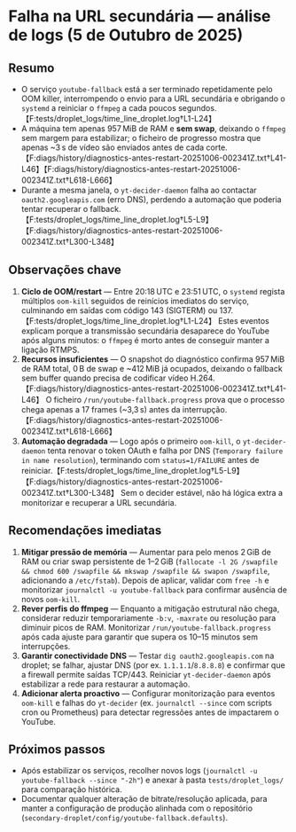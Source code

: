 # Falha na URL secundária — análise de logs (5 de Outubro de 2025)

## Resumo
- O serviço `youtube-fallback` está a ser terminado repetidamente pelo OOM killer, interrompendo o envio para a URL secundária e obrigando o `systemd` a reiniciar o `ffmpeg` a cada poucos segundos.【F:tests/droplet_logs/time_line_droplet.log†L1-L24】
- A máquina tem apenas 957 MiB de RAM e **sem swap**, deixando o `ffmpeg` sem margem para estabilizar; o ficheiro de progresso mostra que apenas ~3 s de vídeo são enviados antes de cada corte.【F:diags/history/diagnostics-antes-restart-20251006-002341Z.txt†L41-L46】【F:diags/history/diagnostics-antes-restart-20251006-002341Z.txt†L618-L666】
- Durante a mesma janela, o `yt-decider-daemon` falha ao contactar `oauth2.googleapis.com` (erro DNS), perdendo a automação que poderia tentar recuperar o fallback.【F:tests/droplet_logs/time_line_droplet.log†L5-L9】【F:diags/history/diagnostics-antes-restart-20251006-002341Z.txt†L300-L348】

## Observações chave
1. **Ciclo de OOM/restart** — Entre 20:18 UTC e 23:51 UTC, o `systemd` regista múltiplos `oom-kill` seguidos de reinícios imediatos do serviço, culminando em saídas com código 143 (SIGTERM) ou 137.【F:tests/droplet_logs/time_line_droplet.log†L1-L24】 Estes eventos explicam porque a transmissão secundária desaparece do YouTube após alguns minutos: o `ffmpeg` é morto antes de conseguir manter a ligação RTMPS.
2. **Recursos insuficientes** — O snapshot do diagnóstico confirma 957 MiB de RAM total, 0 B de swap e ~412 MiB já ocupados, deixando o fallback sem buffer quando precisa de codificar vídeo H.264.【F:diags/history/diagnostics-antes-restart-20251006-002341Z.txt†L41-L46】 O ficheiro `/run/youtube-fallback.progress` prova que o processo chega apenas a 17 frames (~3,3 s) antes da interrupção.【F:diags/history/diagnostics-antes-restart-20251006-002341Z.txt†L618-L666】
3. **Automação degradada** — Logo após o primeiro `oom-kill`, o `yt-decider-daemon` tenta renovar o token OAuth e falha por DNS (`Temporary failure in name resolution`), terminando com `status=1/FAILURE` antes de reiniciar.【F:tests/droplet_logs/time_line_droplet.log†L5-L9】【F:diags/history/diagnostics-antes-restart-20251006-002341Z.txt†L300-L348】 Sem o decider estável, não há lógica extra a monitorizar e recuperar a URL secundária.

## Recomendações imediatas
1. **Mitigar pressão de memória** — Aumentar para pelo menos 2 GiB de RAM ou criar swap persistente de 1–2 GiB (`fallocate -l 2G /swapfile && chmod 600 /swapfile && mkswap /swapfile && swapon /swapfile`, adicionando a `/etc/fstab`). Depois de aplicar, validar com `free -h` e monitorizar `journalctl -u youtube-fallback` para confirmar ausência de novos `oom-kill`.
2. **Rever perfis do ffmpeg** — Enquanto a mitigação estrutural não chega, considerar reduzir temporariamente `-b:v`, `-maxrate` ou resolução para diminuir picos de RAM. Monitorizar `/run/youtube-fallback.progress` após cada ajuste para garantir que supera os 10–15 minutos sem interrupções.
3. **Garantir conectividade DNS** — Testar `dig oauth2.googleapis.com` na droplet; se falhar, ajustar DNS (por ex. `1.1.1.1`/`8.8.8.8`) e confirmar que a firewall permite saídas TCP/443. Reiniciar `yt-decider-daemon` após estabilizar a rede para restaurar a automação.
4. **Adicionar alerta proactivo** — Configurar monitorização para eventos `oom-kill` e falhas do `yt-decider` (ex. `journalctl --since` com scripts cron ou Prometheus) para detectar regressões antes de impactarem o YouTube.

## Próximos passos
- Após estabilizar os serviços, recolher novos logs (`journalctl -u youtube-fallback --since "-2h"`) e anexar à pasta `tests/droplet_logs/` para comparação histórica.
- Documentar qualquer alteração de bitrate/resolução aplicada, para manter a configuração de produção alinhada com o repositório (`secondary-droplet/config/youtube-fallback.defaults`).
